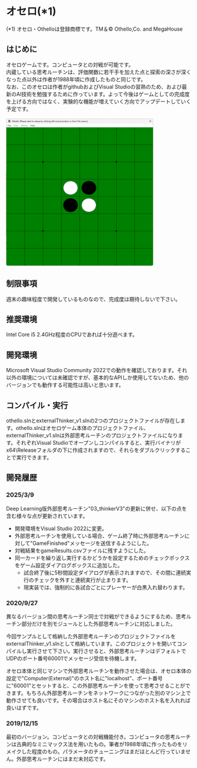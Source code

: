 # オセロ(*1)

(*1) オセロ・Othelloは登録商標です。TM＆© Othello,Co. and MegaHouse

## はじめに
オセロゲームです。コンピュータとの対戦が可能です。<BR>
内蔵している思考ルーチンは、評価関数に若干手を加えた点と探索の深さが深くなった点以外は作者が1988年頃に作成したものと同じです。<BR>
なお、このオセロは作者がgithubおよびVisual Studioの習熟のため、および最新のAI技術を勉強するために作っています。よって今後はゲームとしての完成度を上げる方向ではなく、実験的な機能が増えていく方向でアップデートしていく予定です。<BR><BR>
<img src="screenShot.png" width="400" height="400">

## 制限事項
週末の趣味程度で開発しているものなので、完成度は期待しないで下さい。

## 推奨環境
Intel Core i5 2.4GHz程度のCPUであれば十分遊べます。

## 開発環境
Microsoft Visual Studio Community 2022での動作を確認しております。それ以外の環境については未確認ですが、基本的なAPIしか使用してないため、他のバージョンでも動作する可能性は高いと思います。

## コンパイル・実行
othello.slnとexternalThinker_v1.slnの2つのプロジェクトファイルが存在します。othello.slnはオセロゲーム本体のプロジェクトファイル、externalThinker_v1.slnは外部思考ルーチンのプロジェクトファイルになります。それぞれVisual Studioでオープンしコンパイルすると、実行バイナリがx64\Releaseフォルダの下に作成されますので、それらをダブルクリックすることで実行できます。

## 開発履歴
### 2025/3/9
Deep Learning版外部思考ルーチン"03_thinkerV3"の更新に併せ、以下の点を含む様々な点が更新されています。
* 開発環境をVisual Studio 2022に変更。
* 外部思考ルーチンを使用している場合、ゲーム終了時に外部思考ルーチンに対して"GameFinished"メッセージを送信するようにした。
* 対戦結果をgameResults.csvファイルに残すようにした。
* 同一カードを繰り返し実行するかどうかを設定するためのチェックボックスをゲーム設定ダイアログボックスに追加した。
  * 試合終了後に5秒間設定ダイアログが表示されますので、その間に連続実行のチェックを外すと連続実行が止まります。
  * 現実装では、強制的に各試合ごとにプレーヤーが白黒入れ替わります。
### 2020/9/27
異なるバージョン間の思考ルーチン同士で対戦ができるようにするため、思考ルーチン部分だけを別モジュールとした外部思考ルーチンに対応しました。

今回サンプルとして格納した外部思考ルーチンのプロジェクトファイルをexternalThinker_v1.slnとして格納しています。このプロジェクトを開いてコンパイルし実行させて下さい。実行させると、外部思考ルーチンはデフォルトでUDPのポート番号60001でメッセージ受信を待機します。

オセロ本体と同じマシンで外部思考ルーチンを動作させた場合は、オセロ本体の設定で"Computer(External)"のホスト名に"localhost"、ポート番号に"60001"とセットすると、この外部思考ルーチンを使って思考させることができます。もちろん外部思考ルーチンをネットワークにつながった別のマシン上で動作させても良いです。その場合はホスト名にそのマシンのホスト名を入れれば良いはずです。
### 2019/12/15
最初のバージョン。コンピュータとの対戦機能付き。コンピュータの思考ルーチンは古典的なミニマックス法を用いたもの。筆者が1988年頃に作ったものをリメイクした程度のもの。パラメータのチューニングはまだほとんど行っていません。外部思考ルーチンにはまだ未対応です。
